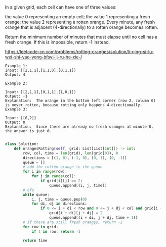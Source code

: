 In a given grid, each cell can have one of three values:

the value 0 representing an empty cell;
the value 1 representing a fresh orange;
the value 2 representing a rotten orange.
Every minute, any fresh orange that is adjacent (4-directionally) to a rotten orange becomes rotten.

Return the minimum number of minutes that must elapse until no cell has a fresh orange.  If this is impossible, return -1 instead.

https://leetcode-cn.com/problems/rotting-oranges/solution/li-qing-si-lu-wei-shi-yao-yong-bfsyi-ji-ru-he-xie-/
```
Example 1:
Input: [[2,1,1],[1,1,0],[0,1,1]]
Output: 4

Example 2:

Input: [[2,1,1],[0,1,1],[1,0,1]]
Output: -1
Explanation:  The orange in the bottom left corner (row 2, column 0) is never rotten, because rotting only happens 4-directionally.
Example 3:

Input: [[0,2]]
Output: 0
Explanation:  Since there are already no fresh oranges at minute 0, the answer is just 0.
 
```

```Python
class Solution:
    def orangesRotting(self, grid: List[List[int]]) -> int:
        row, col, time = len(grid), len(grid[0]), 0
        directions = [(1, 0), (-1, 0), (0, 1), (0, -1)]
        queue = []
        # add the rotten orange to the queue
        for i in range(row):
            for j in range(col):
                if grid[i][j] == 2:
                    queue.append((i, j, time))
        # bfs
        while queue:
            i, j, time = queue.pop(0)
            for di, dj in directions:
                if 0 <= i + di < row and 0 <= j + dj < col and grid[i + di][j + dj] == 1:
                    grid[i + di][j + dj] = 2
                    queue.append((i + di, j + dj, time + 1))
        # if there are still fresh oranges, return -1
        for row in grid:
            if 1 in row: return -1

        return time
```
